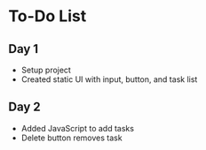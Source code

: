 # To-Do List

## Day 1
- Setup project
- Created static UI with input, button, and task list

## Day 2
- Added JavaScript to add tasks
- Delete button removes task
